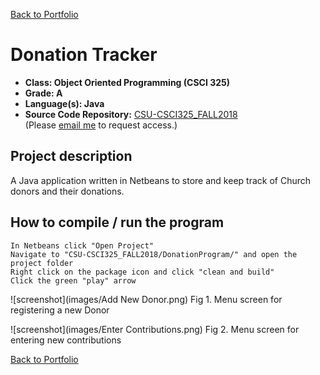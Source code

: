 [Back to Portfolio](./)

Donation Tracker
===============

-   **Class: Object Oriented Programming (CSCI 325)** 
-   **Grade: A**
-   **Language(s): Java**
-   **Source Code Repository:** [CSU-CSCI325_FALL2018](https://github.com/brian2524/CSU-CSCI325_FALL2018)  
    (Please [email me](mailto:BTHinkle@csustudent.net?subject=GitHub%20Access) to request access.)

## Project description

A Java application written in Netbeans to store and keep track of Church donors and their donations.

## How to compile / run the program
```
In Netbeans click "Open Project"
Navigate to "CSU-CSCI325_FALL2018/DonationProgram/" and open the project folder
Right click on the package icon and click "clean and build"
Click the green "play" arrow
```

![screenshot](images/Add New Donor.png)
Fig 1. Menu screen for registering a new Donor

![screenshot](images/Enter Contributions.png)
Fig 2. Menu screen for entering new contributions

[Back to Portfolio](./)
